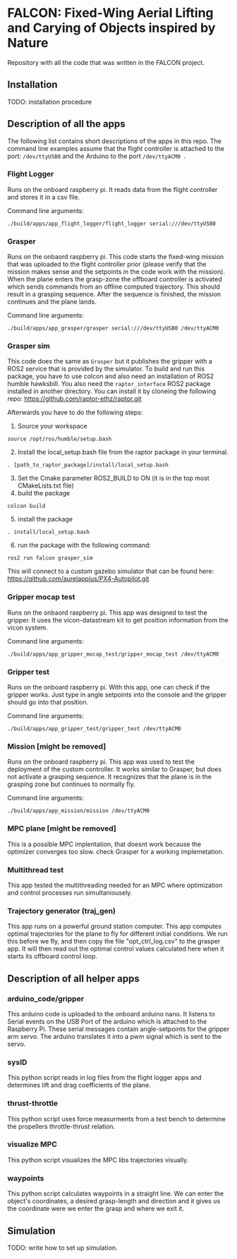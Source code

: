 # FALCON: Fixed-Wing Aerial Lifting and Carying of Objects inspired by Nature 
Repository with all the code that was written in the FALCON project.

## Installation
TODO: installation procedure

## Description of all the apps
The following list contains short descriptions of the apps in this repo. The command line examples assume that the flight controller is attached to the port: ``` /dev/ttyUSB0 ``` and the Arduino to the port ```/dev/ttyACM0 ```. 

### Flight Logger
Runs on the onboard raspberry pi. It reads data from the flight controller and stores it in a csv file.

Command line arguments:
```
./build/apps/app_flight_logger/flight_logger serial:///dev/ttyUSB0
```

### Grasper
Runs on the onbaord raspberry pi. This code starts the fixed-wing mission that was uploaded to the flight controller prior (please verify that the mission makes sense and the setpoints in the code work with the mission). When the plane enters the grasp-zone the offboard controller is activated which sends commands from an offline computed trajectory. This should result in a grasping sequence. After the sequence is finished, the mission continues and the plane lands.

Command line arguments:
```
./build/apps/app_grasper/grasper serial:///dev/ttyUSB0 /dev/ttyACM0
```

### Grasper sim
This code does the same as ```Grasper``` but it publishes the gripper with a ROS2 service that is provided by the simulator. To build and run this package, you have to use colcon and also need an installation of ROS2 humble hawksbill. You also need the ```raptor_interface``` ROS2 package installed in another directory. You can install it by cloneing the following repo: https://github.com/raptor-ethz/raptor.git 

Afterwards you have to do the following steps:

1) Source your workspace
```
source /opt/ros/humble/setup.bash
```
2) Install the local_setup.bash file from the raptor package in your terminal.

```
. [path_to_raptor_package]/install/local_setup.bash
```
3) Set the Cmake parameter ROS2_BUILD to ON (it is in the top most CMakeLists.txt file)
4) build the package
```
colcon build
```
5) install the package
```
. install/local_setup.bash
```
6) run the package with the following command:
```
ros2 run falcon grasper_sim
```

This will connect to a custom gazebo simulator that can be found here: https://github.com/aurelappius/PX4-Autopilot.git
### Gripper mocap test
Runs on the onbaord raspberry pi. This app was designed to test the gripper. It uses the vicon-datastream kit to get position information from the vicon system.

Command line arguments:
```
./build/apps/app_gripper_mocap_test/gripper_mocap_test /dev/ttyACM0
```
### Gripper test
Runs on the onboard raspberry pi. With this app, one can check if the gripper works. Just type in angle setpoints into the console and the gripper should go into that position.

Command line arguments:
```
./build/apps/app_gripper_test/gripper_test /dev/ttyACM0
```

### Mission [might be removed]
Runs on the onboard raspberry pi. This app was used to test the deployment of the custom controller. It works similar to Grasper, but does not activate a grasping sequence. It recognizes that the plane is in the grasping zone but continues to normally fly. 

Command line arguments:
```
./build/apps/app_mission/mission /dev/ttyACM0
```

### MPC plane [might be removed]
This is a possible MPC implentation, that doesnt work because the optimizer converges too slow. check Grasper for a working implemetation.

### Multithread test
This app tested the multithreading needed for an MPC where optimization and control processes run simultaniousely.

### Trajectory generator (traj_gen)
This app runs on a powerful ground station computer. This app computes optimal trajectories for the plane to fly for different initial conditions. We run this before we fly, and then copy the file "opt_ctrl_log.csv" to the grasper app. It will then read out the optimal control values calculated here when it starts its offboard control loop.

## Description of all helper apps

### arduino_code/gripper
This arduino code is uploaded to the onboard arduino nano. It listens to Serial events on the USB Port of the arduino which is attached to the Raspberry Pi. These serial messages contain angle-setpoints for the gripper arm servo. The arduino translates it into a pwm signal which is sent to the servo.

### sysID
This python script reads in log files from the flight logger apps and determines lift and drag coefficients of the plane.

### thrust-throttle
This python script uses force measurments from a test bench to determine the propellers throttle-thrust relation.

### visualize MPC
This python script visualizes the MPC libs trajectories visually.

### waypoints

This python script calculates waypoints in a straight line. We can enter the object's coordinates, a desired grasp-length and direction and it gives us the coordinate were we enter the grasp and where we exit it.

## Simulation
TODO: write how to set up simulation.